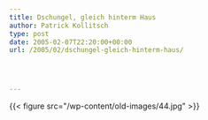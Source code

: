 ```yaml
---
title: Dschungel, gleich hinterm Haus
author: Patrick Kollitsch
type: post
date: 2005-02-07T22:20:00+00:00
url: /2005/02/dschungel-gleich-hinterm-haus/




---
```

{{< figure src="/wp-content/old-images/44.jpg" >}}
